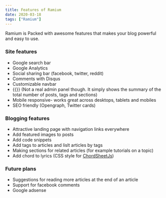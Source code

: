 ```yaml
---
title: Features of Ramium
date: 2020-03-18
tags: ["Ramium"]
---
```


Ramium is Packed with awesome features that makes your blog powerful and easy to use. 
<!--more-->

### Site features

- Google search bar
- Google Analytics
- Social sharing bar (facebook, twitter, reddit)
- Comments with Disqus
- Customizable navbar
- {{<local href="/admin" text="Admin panel">}} (Not a real admin panel though. It simply shows the summary of the total number of posts, tags and sections)
- Mobile responsive- works great across desktops, tablets and mobiles
- SEO friendly (Opengraph, Twitter cards)

### Blogging features

- Attractive landing page with navigation links everywhere
- Add featured images to posts
- Add code snippets
- Add tags to articles and lislt articles by tags
- Making sections for related articles (for example tutorials on a topic)
- Add chord to lyrics (CSS style for [ChordSheetJs](https://github.com/martijnversluis/ChordSheetJS))

### Future plans
- Suggestions for reading more articles at the end of an article
- Support for facebook comments
- Google adsense
